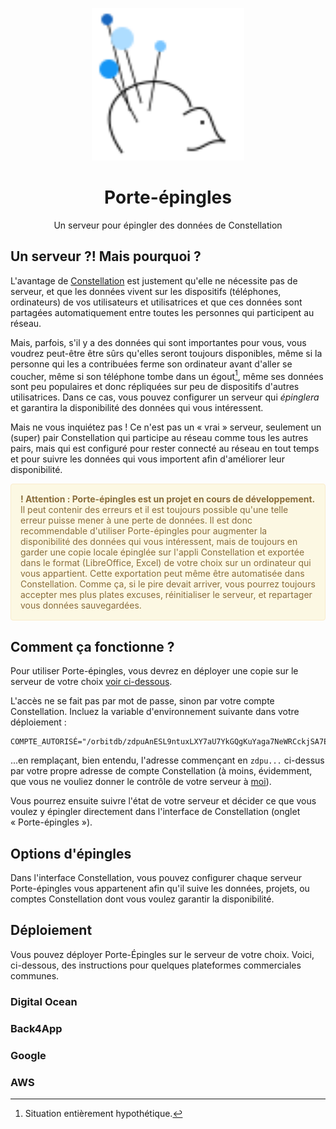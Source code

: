 <p align="center">
  <a href="https://réseau-constellation.ca" title="Constellation">
    <img src="./src/assets/logo.svg"
        alt="Logo Constellation.jl" width="244" 
    />
  </a>
</p>

<h1 align="center">Porte-épingles</h1>

<p align="center">Un serveur pour épingler des données de Constellation</p>

## Un serveur ?! Mais pourquoi ?
L'avantage de [Constellation](https://réseau-constellation.ca) est justement qu'elle ne nécessite pas de serveur, et que les données vivent sur les dispositifs (téléphones, ordinateurs) de vos utilisateurs et utilisatrices et que ces données sont partagées automatiquement entre toutes les personnes qui participent au réseau.

Mais, parfois, s'il y a des données qui sont importantes pour vous, vous voudrez peut-être être sûrs qu'elles seront toujours disponibles, même si la personne qui les a contribuées ferme son ordinateur avant d'aller se coucher, même si son téléphone tombe dans un égout[^1], même ses données sont peu populaires et donc répliquées sur peu de dispositifs d'autres utilisatrices. Dans ce cas, vous pouvez configurer un serveur qui *épinglera* et garantira la disponibilité des données qui vous intéressent.

Mais ne vous inquiétez pas ! Ce n'est pas un « vrai » serveur, seulement un (super) pair Constellation qui participe au réseau comme tous les autres pairs, mais qui est configuré pour rester connecté au réseau en tout temps et pour suivre les données qui vous importent afin d'améliorer leur disponibilité.

<div style="padding: 15px; border: 1px solid transparent; border-color: transparent; margin-bottom: 20px; border-radius: 4px; color: #8a6d3b;; background-color: #fcf8e3; border-color: #faebcc;">
<b>! Attention : Porte-épingles est un projet en cours de développement.</b> Il peut contenir des erreurs et il est toujours possible qu'une telle erreur puisse mener à une perte de données. Il est donc recommendable d'utiliser Porte-épingles pour augmenter la disponibilité des données qui vous intéressent, mais de toujours en garder une copie locale épinglée sur l'appli Constellation et exportée dans le format (LibreOffice, Excel) de votre choix sur un ordinateur qui vous appartient. Cette exportation peut même être automatisée dans Constellation. Comme ça, si le pire devait arriver, vous pourrez toujours accepter mes plus plates excuses, réinitialiser le serveur, et repartager vous données sauvegardées.
</div>

## Comment ça fonctionne ?
Pour utiliser Porte-épingles, vous devrez en déployer une copie sur le serveur de votre choix [voir ci-dessous](#déploiement). 

L'accès ne se fait pas par mot de passe, sinon par votre compte Constellation. Incluez la variable d'environnement suivante dans votre déploiement :
```
COMPTE_AUTORISÉ="/orbitdb/zdpuAnESL9ntuxLXY7aU7YkGQgKuYaga7NeWRCckjSA7EGMn3/racine"
```

...en remplaçant, bien entendu, l'adresse commençant en `zdpu...` ci-dessus par votre propre adresse de compte Constellation (à moins, évidemment, que vous ne vouliez donner le contrôle de votre serveur à [moi](https://github.com/julienmalard)).

Vous pourrez ensuite suivre l'état de votre serveur et décider ce que vous voulez y épingler directement dans l'interface de Constellation (onglet « Porte-épingles »).

## Options d'épingles
Dans l'interface Constellation, vous pouvez configurer chaque serveur Porte-épingles vous appartenent afin qu'il suive les données, projets, ou comptes Constellation dont vous voulez garantir la disponibilité.

## Déploiement
Vous pouvez déployer Porte-Épingles sur le serveur de votre choix. Voici, ci-dessous, des instructions pour quelques plateformes commerciales communes.

### Digital Ocean

### Back4App

### Google

### AWS



[^1]: Situation entièrement hypothétique.
